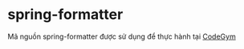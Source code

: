 # spring-formatter
Mã nguồn spring-formatter được sử dụng để thực hành tại [CodeGym](https://codegym.vn)
